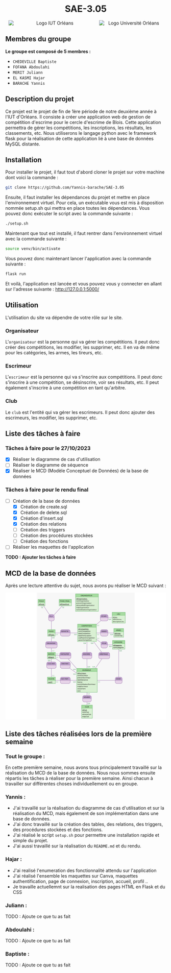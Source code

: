 <div style="text-align: center;">

# SAE-3.05

<div style="display: flex; align-items: center; justify-content:space-evenly">
    <img src="https://assets.onthehub.com/attachments/15/bf1336cd-799b-e011-969d-0030487d8897/40d4e299-03ff-4c99-94a8-7a100f07837c.jpg" alt="Logo IUT Orléans" width="275"/>
    <img src="https://blois-escrime.fr/wp-content/uploads/2015/07/cropped-logo-CEB_accueil.jpg" alt="Logo Université Orléans" width="200" />
</div>
</div>

## Membres du groupe

<strong>Le groupe est composé de 5 membres :</strong>

- `CHEDEVILLE Baptiste`
- `FOFANA Abdoulahi`
- `MERIT Juliann`
- `EL KASMI Hajar`
- `BARACHE Yannis`

## Description du projet

Ce projet est le projet de fin de 1ère période de notre deuxième année à l'IUT d'Orléans.
Il consiste à créer une application web de gestion de compétition d'escrime pour le cercle d'escrime de Blois.
Cette application permettra de gérer les compétitions, les inscriptions, les résultats, les classements, etc.
Nous utiliserons le langage python avec le framework flask pour la réalisation de cette application lié à une base de données MySQL distante.

## Installation

Pour installer le projet, il faut tout d'abord cloner le projet sur votre machine dont voici la commande :

```bash
git clone https://github.com/Yannis-barache/SAE-3.05
```

Ensuite, il faut installer les dépendances du projet et mettre en place l'environnement virtuel.
Pour cela, un exécutable vous est mis à disposition nommée setup.sh qui mettra en place toutes les dépendances.
Vous pouvez donc exécuter le script avec la commande suivante :

```bash
./setup.sh
```

Maintenant que tout est installé, il faut rentrer dans l'environnement virtuel avec la commande suivante :

```bash
source venv/bin/activate
```

Vous pouvez donc maintenant lancer l'application avec la commande suivante :

```bash
flask run
```

Et voilà, l'application est lancée et vous pouvez vous y connecter en allant sur l'adresse suivante : http://127.0.0.1:5000/


## Utilisation

L'utilisation du site va dépendre de votre rôle sur le site.

### Organisateur

L'`organisateur` est la personne qui va gérer les compétitions.
Il peut donc créer des compétitions, les modifier, les supprimer, etc.
Il en va de même pour les catégories, les armes, les tireurs, etc.

### Escrimeur

L'`escrimeur` est la personne qui va s'inscrire aux compétitions.
Il peut donc s'inscrire à une compétition, se désinscrire, voir ses résultats, etc.
Il peut également s'inscrire à une compétition en tant qu'arbitre.

### Club

Le `club` est l'entité qui va gérer les escrimeurs.
Il peut donc ajouter des escrimeurs, les modifier, les supprimer, etc.

## Liste des tâches à faire

### Tâches à faire pour le 27/10/2023
- [x] Réaliser le diagramme de cas d'utilisation
- [ ] Réaliser le diagramme de séquence
- [x] Réaliser le MCD (Modèle Conceptuel de Données) de la base de données

### Tâches à faire pour le rendu final
- [ ] Création de la base de données
  - [x] Création de create.sql
  - [x] Création de delete.sql
  - [x] Création d'insert.sql
  - [x] Création des relations
  - [ ] Création des triggers
  - [ ] Création des procédures stockées
  - [ ] Création des fonctions
  
- [ ] Réaliser les maquettes de l'application

<strong>TODO : Ajouter les tâches à faire</strong>



## MCD de la base de données

Après une lecture attentive du sujet, nous avons pu réaliser le MCD suivant :

![MCD](./MCD.svg)



## Liste des tâches réalisées lors de la première semaine


### Tout le groupe :

En cette première semaine, nous avons tous principalement travaillé sur la réalisation du MCD de la base de données.
Nous nous sommes ensuite répartis les tâches à réaliser pour la première semaine. Ainsi chacun à travailler sur différentes choses individuellement ou en groupe.


### Yannis :

- J'ai travaillé sur la réalisation du diagramme de cas d'utilisation et sur la réalisation du MCD, mais également de son implémentation dans une base de données.
- J'ai donc travaillé sur la création des tables, des relations, des triggers, des procédures stockées et des fonctions.
- J'ai réalisé le script `setup.sh` pour permettre une installation rapide et simple du projet.
- J'ai aussi travaillé sur la réalisation du `README.md` et du rendu.



### Hajar :
- J'ai realisé l'enumeration  des fonctionnalité attendu sur l'application
- J'ai réalisé l'ensemble les maquettes sur Canva, maquettes authentification, page de connexion, inscription, accueil, profil ..
- Je travaille actuellemnt sur la realisation des pages HTML en Flask et du CSS


### Juliann :

TODO : Ajoute ce que tu as fait

### Abdoulahi :

TODO : Ajoute ce que tu as fait

### Baptiste :

TODO : Ajoute ce que tu as fait

